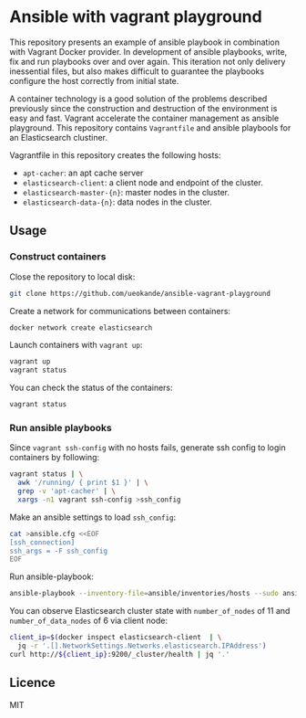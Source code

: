 Ansible with vagrant playground
===============================

This repository presents an example of ansible playbook in combination with
Vagrant Docker provider.  In development of ansible playbooks, write, fix and
run playbooks over and over again.  This iteration not only delivery
inessential files, but also makes difficult to guarantee the playbooks
configure the host correctly from initial state.

A container technology is a good solution of the problems described previously
since the construction and destruction of the environment is easy and fast.
Vagrant accelerate the container management as ansible playground.  This
repository contains `Vagrantfile` and ansible playbools for an Elasticsearch
clustiner.

Vagrantfile in this repository creates the following hosts:

- `apt-cacher`: an apt cache server
- `elasticsearch-client`: a client node and endpoint of the cluster.
- `elasticsearch-master-{n}`: master nodes in the cluster.
- `elasticsearch-data-{n}`: data nodes in the cluster.

Usage
-----

### Construct containers

Close the repository to local disk:

```sh
git clone https://github.com/ueokande/ansible-vagrant-playground
```

Create a network for communications between containers:

```sh
docker network create elasticsearch
```

Launch containers with `vagrant up`:

```sh
vagrant up
vagrant status
```

You can check the status of the containers:

```sh
vagrant status
```

### Run ansible playbooks

Since `vagrant ssh-config` with no hosts fails, generate ssh config to login containers by following:

```sh
vagrant status | \
  awk '/running/ { print $1 }' | \
  grep -v 'apt-cacher' | \
  xargs -n1 vagrant ssh-config >ssh_config
```

Make an ansible settings to load `ssh_config`:

```sh
cat >ansible.cfg <<EOF
[ssh_connection]
ssh_args = -F ssh_config
EOF
```

Run ansible-playbook:

```sh
ansible-playbook --inventory-file=ansible/inventories/hosts --sudo ansible/site.yml
```

You can observe Elasticsearch cluster state with `number_of_nodes` of 11 and
`number_of_data_nodes` of 6 via client node:

```sh
client_ip=$(docker inspect elasticsearch-client  | \
  jq -r '.[].NetworkSettings.Networks.elasticsearch.IPAddress')
curl http://${client_ip}:9200/_cluster/health | jq '.'
```

Licence
-------

MIT
